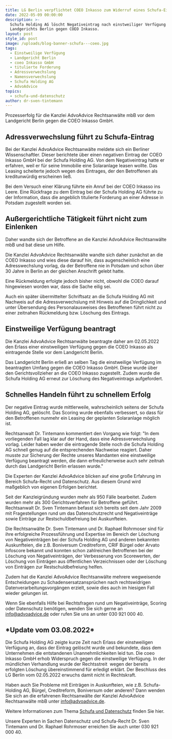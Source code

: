 ```yaml
---
title: LG Berlin verpflichtet COEO Inkasso zum Widerruf eines Schufa-Eintrags
date: 2022-05-09 00:00:00
description: >-
  Schufa Holding AG löscht Negativeintrag nach einstweiliger Verfügung des
  Landgerichts Berlin gegen COEO Inkasso.
layout: post
style_id: post
image: /uploads/blog-banner-schufa---coeo.jpg
tags:
  - Einstweilige Verfügung
  - Landgericht Berlin
  - coeo Inkasso GmbH
  - titulierte Forderung
  - Adressverwechslung
  - Namensverwechslung
  - Schufa Holding AG
  - AdvoAdvice
topics:
  - schufa-und-datenschutz
author: dr-sven-tintemann
---
```

Prozesserfolg für die Kanzlei AdvoAdvice Rechtsanwälte mbB vor dem Landgericht Berlin gegen die COEO Inkasso GmbH.&nbsp;

## Adressverwechslung führt zu Schufa-Eintrag

Bei der Kanzlei AdvoAdvice Rechtsanwälte meldete sich ein Berliner Wissenschaftler. Dieser berichtete über einen negativen Eintrag der COEO Inkasso GmbH bei der Schufa Holding AG. Von dem Negativeintrag hatte er erfahren, weil er für seine Immobilie eine Solaranlage leasen wollte. Das Leasing scheiterte jedoch wegen des Eintrages, der den Betroffenen als kreditunwürdig erscheinen ließ.&nbsp;

Bei dem Versuch einer Klärung führte ein Anruf bei der COEO Inkasso ins Leere. Eine Rückfrage zu dem Eintrag bei der Schufa Holding AG führte zu der Information, dass die angeblich titulierte Forderung an einer Adresse in Potsdam zugestellt worden sei.

## Außergerichtliche Tätigkeit führt nicht zum Einlenken

Daher wandte sich der Betroffene an die Kanzlei AdvoAdvice Rechtsanwälte mbB und bat diese um Hilfe.&nbsp;

Die Kanzlei AdvoAdvice Rechtsanwälte wandte sich daher zunächst an die COEO Inkasso und wies diese darauf hin, dass augenscheinlich eine Adresswechslung vorlag, da der Betroffene nie in Potsdam und schon über 30 Jahre in Berlin an der gleichen Anschrift gelebt hatte.&nbsp;

Eine Rückmeldung erfolgte jedoch bisher nicht, obwohl die COEO darauf hingewiesen worden war, dass die Sache eilig sei.&nbsp;

Auch ein später übermittelter Schriftsatz an die Schufa Holding AG mit Nachweis auf die Adressverwechslung mit Hinweis auf die Dringlichkeit und unter Übersendung des Personalausweises des Betroffenen führt nicht zu einer zeitnahen Rückmeldung bzw. Löschung des Eintrags.&nbsp;

## Einstweilige Verfügung beantragt

Die Kanzlei AdvoAdvice Rechtsanwälte beantragte daher am 02.05.2022 den Erlass einer einstweiligen Verfügung gegen die COEO Inkasso als eintragende Stelle vor dem Landgericht Berlin.&nbsp;

Das Landgericht Berlin erließ an selben Tag die einstweilige Verfügung im beantragten Umfang gegen die COEO Inkasso GmbH. Diese wurde über den Gerichtsvollzieher an die COEO Inkasso zugestellt. Zudem wurde die Schufa Holding AG erneut zur Löschung des Negativeintrags aufgefordert.&nbsp;

## Schnelles Handeln führt zu schnellem Erfolg

Der negative Eintrag wurde mittlerweile, wahrscheinlich seitens der Schufa Holding AG, gelöscht. Das Scoring wurde ebenfalls verbessert, so dass für den Betroffenen nunmehr ein Leasing der geplanten Solaranlage möglich ist.&nbsp;&nbsp;

Rechtsanwalt Dr. Tintemann kommentiert den Vorgang wie folgt: "In dem vorliegenden Fall lag klar auf der Hand, dass eine Adressverwechslung vorlag. Leider haben weder die eintragende Stelle noch die Schufa Holding AG schnell genug auf die entsprechenden Nachweise reagiert. Daher musste zur Sicherung der Rechte unseres Mandanten eine einstweilige Verfügung beantragt werden, die dann erfreulicherweise auch sehr zeitnah durch das Landgericht Berlin erlassen wurde."

Die Experten der Kanzlei AdvoAdvice blicken auf eine große Erfahrung im Bereich Schufa-Recht und Datenschutz. Aus diesem Grund wird maßgeblich von eigenen Erfolgen berichtet.

Seit der Kanzleigründung wurden mehr als 950 Fälle bearbeitet. Zudem wurden mehr als 300 Gerichtsverfahren für Betroffene geführt. Rechtsanwalt Dr. Sven Tintemann befasst sich bereits seit dem Jahr 2009 mit Fragestellungen rund um das Datenschutzrecht und Negativeinträge sowie Einträge zur Restschuldbefreiung bei Auskunfteien.

Die Rechtsanwälte Dr. Sven Tintemann und Dr. Raphael Rohrmoser sind für ihre erfolgreiche Prozessführung und Expertise im Bereich der Löschung von Negativeinträgen bei der Schufa Holding AG und anderen bekannten Auskunfteien, die z.B. Boniversum Creditreform, CRIF Bürgel oder Arvato Infoscore bekannt und konnten schon zahlreichen Betroffenen bei der Löschung von Negativeinträgen, der Verbesserung von Scorewerten, der Löschung von Einträgen aus öffentlichen Verzeichnissen oder der Löschung von Einträgen zur Restschuldbefreiung helfen.

Zudem hat die Kanzlei AdvoAdvice Rechtsanwälte mehrere wegweisende Entscheidungen zu Schadensersatzansprüchen nach rechtswidrigen Datenverarbeitungsvorgängen erzielt, sowie dies auch im hiesigen Fall wieder gelungen ist.

Wenn Sie ebenfalls Hilfe bei Rechtsfragen rund um Negativeinträge, Scoring oder Datenschutz benötigen, wenden Sie sich gerne an info@advoadvice.de oder rufen Sie uns an unter 030 921 000 40.

## \*Update vom 03.08.2022\*

Die Schufa Holding AG zeigte kurze Zeit nach Erlass der einstweiligen Verfügung an, dass der Eintrag gelöscht wurde und bekundete, dass dem Unternehmen die entstandenen Unannehmlichkeiten leid tun. Die coeo Inkasso GmbH erhob Widerspruch gegen die einstweilige Verfügung. In der mündlichen Verhandlung wurde der Rechtsstreit&nbsp; wegen der bereits erfolgten Löschung übereinstimmend für erledigt erklärt. Der Beschluss des LG Berlin vom 02.05.2022 erwuchs damit nicht in Rechtskraft.

Haben auch Sie Probleme mit Einträgen in Auskunfteien, wie z.B. Schufa-Holding AG, Bürgel, Creditreform, Boniversum oder anderen? Dann wenden Sie sich an die erfahrenen Rechtsanwälte der Kanzlei AdvoAdvice Rechtsanwälte mbB unter [info@advoadvice.de](mailto:info@advoadvice.de).

Weitere Informationen zum Thema [Schufa und Datenschutz](/themen/schufa-und-datenschutz/)&nbsp;finden Sie hier.&nbsp;

Unsere Experten in Sachen Datenschutz und Schufa-Recht Dr. Sven Tintemann und Dr. Raphael Rohrmoser erreichen Sie auch unter 030 921 000 40.